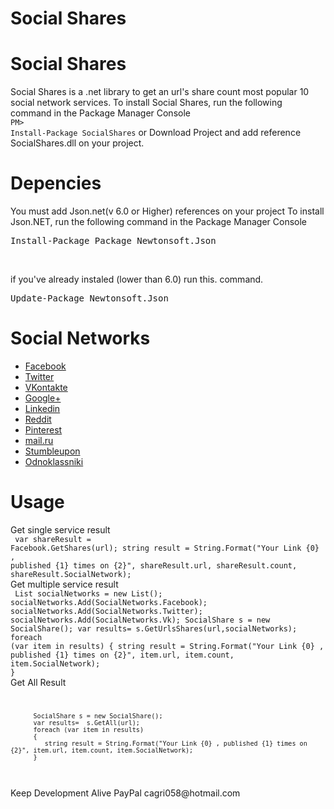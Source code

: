 ﻿Social Shares
========================

# Social Shares
Social Shares is a .net library to get an url's share count most popular 10 social network services.
To install Social Shares, run the following command in the Package Manager Console <br />
<code>PM&gt; Install-Package SocialShares</code>
or Download Project and add reference SocialShares.dll on your project.
# Depencies
You must add Json.net(v 6.0 or Higher) references on your project
To install Json.NET, run the following command in the Package Manager Console<br>
<pre>Install-Package Package Newtonsoft.Json</pre><br>
if you've already instaled (lower than 6.0) run this. command.
<pre>Update-Package Newtonsoft.Json</pre>

# Social Networks
+  [Facebook](http://facebook.com)
+  [Twitter](http://twitter.com)
+  [VKontakte](http://vk.com)
+  [Google+](http://plus.google.com)
+  [Linkedin](https://www.linkedin.com)
+  [Reddit](http://www.reddit.com)
+  [Pinterest](http://www.pinterest.com)
+  [mail.ru](http://mail.ru)
+  [Stumbleupon](http://www.stumbleupon.com)
+  [Odnoklassniki](http://www.odnoklassniki.ru)

# Usage
Get single service result<br>
<code>
          var shareResult = Facebook.GetShares(url);
          string result = String.Format("Your Link {0} , published {1} times on {2}", shareResult.url, shareResult.count, shareResult.SocialNetwork);
</code>
<br>
Get multiple service result<br>
<code>
	  List<SocialNetworks> socialNetworks = new List<SocialNetworks>();
          socialNetworks.Add(SocialNetworks.Facebook);
          socialNetworks.Add(SocialNetworks.Twitter);
          socialNetworks.Add(SocialNetworks.Vk);
          SocialShare s = new SocialShare();
          var results=  s.GetUrlsShares(url,socialNetworks);
          foreach (var item in results)
          {
             string result = String.Format("Your Link {0} , published {1} times on {2}", item.url, item.count, item.SocialNetwork);
          }
</code>
<br>
Get All Result<br>
<code>
	 
          SocialShare s = new SocialShare();
          var results=  s.GetAll(url);
          foreach (var item in results)
          {
             string result = String.Format("Your Link {0} , published {1} times on {2}", item.url, item.count, item.SocialNetwork);
          }
</code>
<br>
Keep Development Alive PayPal cagri058@hotmail.com
